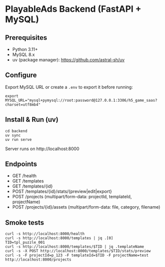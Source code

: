 # PlayableAds Backend (FastAPI + MySQL)

## Prerequisites
- Python 3.11+
- MySQL 8.x
- uv (package manager): https://github.com/astral-sh/uv

## Configure
Export MySQL URL or create a `.env` to export it before running:

```
export MYSQL_URL="mysql+pymysql://root:password@127.0.0.1:3306/h5_game_saas?charset=utf8mb4"
```

## Install & Run (uv)
```
cd backend
uv sync
uv run serve
```
Server runs on http://localhost:8000

## Endpoints
- GET /health
- GET /templates
- GET /templates/{id}
- POST /templates/{id}/stats/{preview|edit|export}
- POST /projects (multipart/form-data: projectId, templateId, projectName)
- POST /projects/{id}/assets (multipart/form-data: file, category, filename)

## Smoke tests
```
curl -s http://localhost:8000/health
curl -s http://localhost:8000/templates | jq .[0]
TID=tpl_puzzle_001
curl -s http://localhost:8000/templates/$TID | jq .templateName
curl -s -X POST http://localhost:8000/templates/$TID/stats/preview
curl -s -F projectId=p_123 -F templateId=$TID -F projectName=test http://localhost:8000/projects
```

